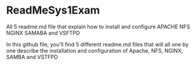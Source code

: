 # ReadMeSys1Exam
All 5 readme.md file that explain how to install and configure APACHE NFS NGINX SAMABA and VSFTPD

In this github file, you'll find 5 different readme.md files that will all one by one describe the installation and configuration of Apache, NFS, NGINX, SAMBA and VSTFPD